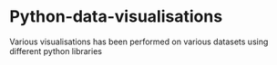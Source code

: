 # Python-data-visualisations
Various visualisations has been performed on various datasets using different python libraries
